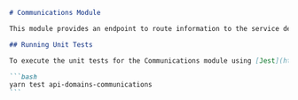 ````markdown
# Communications Module

This module provides an endpoint to route information to the service desk.

## Running Unit Tests

To execute the unit tests for the Communications module using [Jest](https://jestjs.io), use the following command in your terminal:

```bash
yarn test api-domains-communications
```
````

```

```
